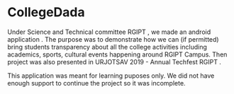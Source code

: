 # CollegeDada
Under Science and Technical committee RGIPT , we made an android application . The purpose was to demonstrate how we can (if permitted) bring students transparency about all the college activities including academics, sports, cultural events happening around RGIPT Campus. Then project was also presented in URJOTSAV 2019 - Annual Techfest RGIPT .

This application was meant for learning puposes only. We did not have enough support to continue the project so it was incomplete.
